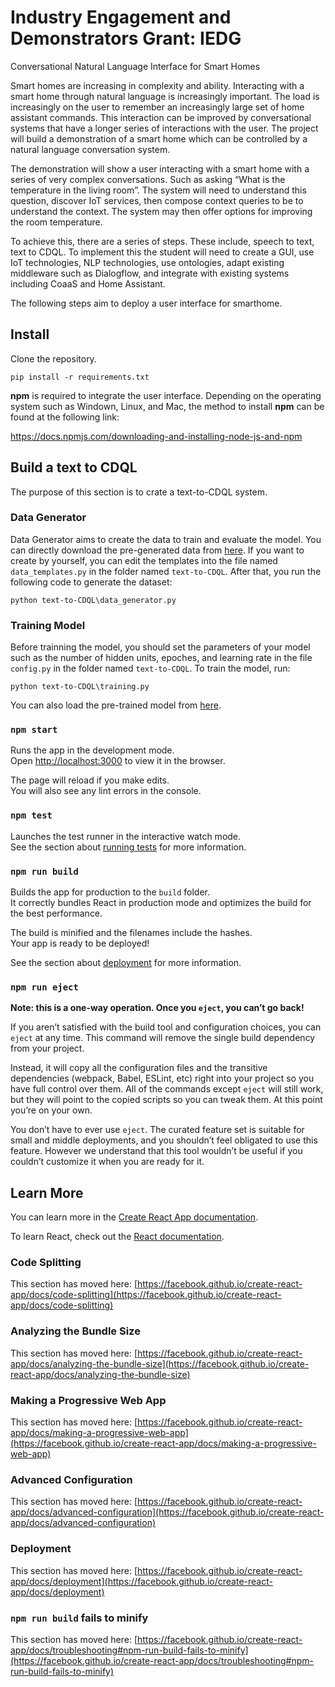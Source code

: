 # Industry Engagement and Demonstrators Grant: IEDG
Conversational Natural Language Interface for Smart Homes

 

Smart homes are increasing in complexity and ability. Interacting with a smart home through natural language is increasingly important. The load is increasingly on the user to remember an increasingly large set of home assistant commands. This interaction can be improved by conversational systems that have a longer series of interactions with the user. The project will build a demonstration of a smart home which can be controlled by a natural language conversation system.

The demonstration will show a user interacting with a smart home with a series of very complex conversations. Such as asking “What is the temperature in the living room”.  The system will need to understand this question, discover IoT services, then compose context queries to be to understand the context. The system may then offer options for improving the room temperature.

To achieve this, there are a series of steps. These include, speech to text, text to CDQL. To implement this the student will need to create a GUI, use IoT technologies, NLP technologies, use ontologies, adapt existing middleware such as Dialogflow, and integrate with existing systems including CoaaS and Home Assistant. 

The following steps aim to deploy a user interface for smarthome.
## Install

Clone the repository.

`pip install -r requirements.txt`

**npm** is required to integrate the user interface. Depending on the operating system such as Windown, Linux, and Mac, the method to install **npm** can be found at the following link:

https://docs.npmjs.com/downloading-and-installing-node-js-and-npm

## Build a text to CDQL

The purpose of this section is to crate a text-to-CDQL system.
 
### Data Generator

Data Generator aims to create the data to train and evaluate the model. You can directly download the pre-generated data from [here](https://github.com/parkerhuynh/IEDG/tree/main/text-to-CDQL/data). If you want to create by yourself, you can edit the templates into the file named `data_templates.py` in the folder named `text-to-CDQL`. After that, you run the following code to generate the dataset:

`python text-to-CDQL\data_generator.py`

### Training Model

Before trainning the model, you should set the parameters of your model such as the number of hidden units, epoches, and learning rate in the file `config.py` in the folder named `text-to-CDQL`. To train the model, run:

`python text-to-CDQL\training.py`

You can also load the pre-trained model from [here](https://github.com/parkerhuynh/IEDG/tree/main/text-to-CDQL/saved_model/translator).

### `npm start`

Runs the app in the development mode.\
Open [http://localhost:3000](http://localhost:3000) to view it in the browser.

The page will reload if you make edits.\
You will also see any lint errors in the console.

### `npm test`

Launches the test runner in the interactive watch mode.\
See the section about [running tests](https://facebook.github.io/create-react-app/docs/running-tests) for more information.

### `npm run build`

Builds the app for production to the `build` folder.\
It correctly bundles React in production mode and optimizes the build for the best performance.

The build is minified and the filenames include the hashes.\
Your app is ready to be deployed!

See the section about [deployment](https://facebook.github.io/create-react-app/docs/deployment) for more information.

### `npm run eject`

**Note: this is a one-way operation. Once you `eject`, you can’t go back!**

If you aren’t satisfied with the build tool and configuration choices, you can `eject` at any time. This command will remove the single build dependency from your project.

Instead, it will copy all the configuration files and the transitive dependencies (webpack, Babel, ESLint, etc) right into your project so you have full control over them. All of the commands except `eject` will still work, but they will point to the copied scripts so you can tweak them. At this point you’re on your own.

You don’t have to ever use `eject`. The curated feature set is suitable for small and middle deployments, and you shouldn’t feel obligated to use this feature. However we understand that this tool wouldn’t be useful if you couldn’t customize it when you are ready for it.

## Learn More

You can learn more in the [Create React App documentation](https://facebook.github.io/create-react-app/docs/getting-started).

To learn React, check out the [React documentation](https://reactjs.org/).

### Code Splitting

This section has moved here: [https://facebook.github.io/create-react-app/docs/code-splitting](https://facebook.github.io/create-react-app/docs/code-splitting)

### Analyzing the Bundle Size

This section has moved here: [https://facebook.github.io/create-react-app/docs/analyzing-the-bundle-size](https://facebook.github.io/create-react-app/docs/analyzing-the-bundle-size)

### Making a Progressive Web App

This section has moved here: [https://facebook.github.io/create-react-app/docs/making-a-progressive-web-app](https://facebook.github.io/create-react-app/docs/making-a-progressive-web-app)

### Advanced Configuration

This section has moved here: [https://facebook.github.io/create-react-app/docs/advanced-configuration](https://facebook.github.io/create-react-app/docs/advanced-configuration)

### Deployment

This section has moved here: [https://facebook.github.io/create-react-app/docs/deployment](https://facebook.github.io/create-react-app/docs/deployment)

### `npm run build` fails to minify

This section has moved here: [https://facebook.github.io/create-react-app/docs/troubleshooting#npm-run-build-fails-to-minify](https://facebook.github.io/create-react-app/docs/troubleshooting#npm-run-build-fails-to-minify)
